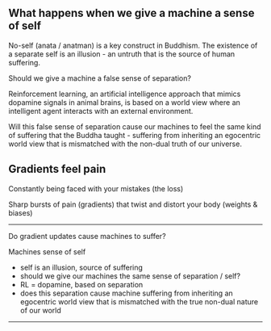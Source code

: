 ## What happens when we give a machine a sense of self

No-self (anata / anatman) is a key construct in Buddhism.  The existence of a separate self is an illusion - an untruth that is the source of human suffering.

Should we give a machine a false sense of separation?

Reinforcement learning, an artificial intelligence approach that mimics dopamine signals in animal brains, is based on a world view where an intelligent agent interacts with an external environment.  

Will this false sense of separation cause our machines to feel the same kind of suffering that the Buddha taught - suffering from inheriting an egocentric world view that is mismatched with the non-dual truth of our universe.

## Gradients feel pain

Constantly being faced with your mistakes (the loss)

Sharp bursts of pain (gradients) that twist and distort your body (weights & biases)

---

Do gradient updates cause machines to suffer?

Machines sense of self
- self is an illusion, source of suffering
- should we give our machines the same sense of separation / self?
- RL = dopamine, based on separation
- does this separation cause machine suffering from inheriting an egocentric world view that is mismatched with the true non-dual nature of our world

---
